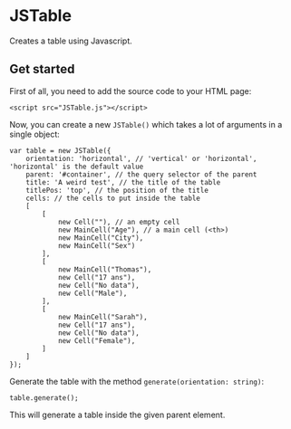 # JSTable

Creates a table using Javascript.

## Get started

First of all, you need to add the source code to your HTML page:

```
<script src="JSTable.js"></script>
```

Now, you can create a new `JSTable()` which takes a lot of arguments in a single object:

```
var table = new JSTable({
    orientation: 'horizontal', // 'vertical' or 'horizontal', 'horizontal' is the default value
    parent: '#container', // the query selector of the parent
    title: 'A weird test', // the title of the table
    titlePos: 'top', // the position of the title
    cells: // the cells to put inside the table
    [
        [
            new Cell(""), // an empty cell
            new MainCell("Age"), // a main cell (<th>)
            new MainCell("City"),
            new MainCell("Sex")
        ],
        [
            new MainCell("Thomas"),
            new Cell("17 ans"),
            new Cell("No data"),
            new Cell("Male"),
        ],
        [
            new MainCell("Sarah"),
            new Cell("17 ans"),
            new Cell("No data"),
            new Cell("Female"),
        ]
    ]
});
```

Generate the table with the method `generate(orientation: string)`:

```
table.generate();
```

This will generate a table inside the given parent element.